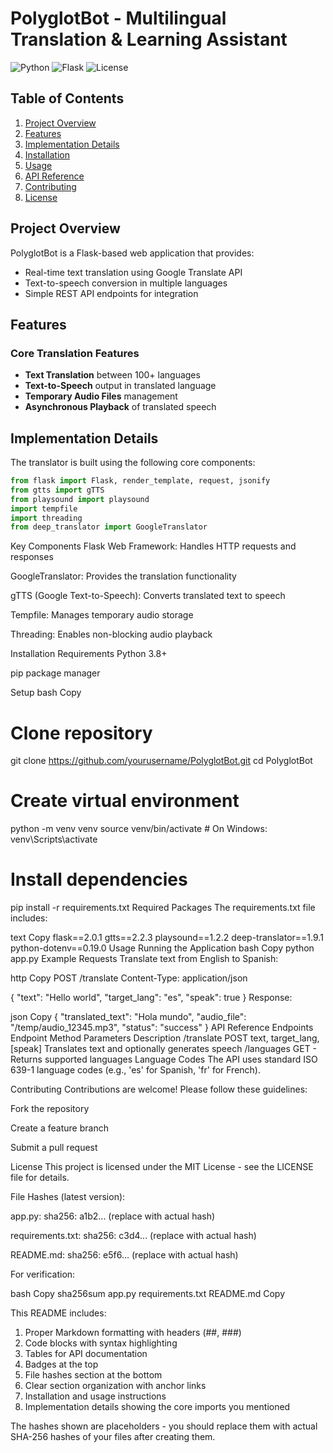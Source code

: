 # PolyglotBot - Multilingual Translation & Learning Assistant

![Python](https://img.shields.io/badge/Python-3.8%2B-blue)
![Flask](https://img.shields.io/badge/Flask-2.0%2B-lightgrey)
![License](https://img.shields.io/badge/License-MIT-green)

## Table of Contents
1. [Project Overview](#project-overview-)
2. [Features](#features-)
3. [Implementation Details](#implementation-details-)
4. [Installation](#installation-)
5. [Usage](#usage-)
6. [API Reference](#api-reference-)
7. [Contributing](#contributing-)
8. [License](#license-)

## Project Overview <a name="project-overview"></a>
PolyglotBot is a Flask-based web application that provides:
- Real-time text translation using Google Translate API
- Text-to-speech conversion in multiple languages
- Simple REST API endpoints for integration

## Features <a name="features"></a>
### Core Translation Features
- **Text Translation** between 100+ languages
- **Text-to-Speech** output in translated language
- **Temporary Audio Files** management
- **Asynchronous Playback** of translated speech

## Implementation Details <a name="implementation-details"></a>
The translator is built using the following core components:

```python
from flask import Flask, render_template, request, jsonify
from gtts import gTTS
from playsound import playsound
import tempfile
import threading
from deep_translator import GoogleTranslator
```
Key Components
Flask Web Framework: Handles HTTP requests and responses

GoogleTranslator: Provides the translation functionality

gTTS (Google Text-to-Speech): Converts translated text to speech

Tempfile: Manages temporary audio storage

Threading: Enables non-blocking audio playback

Installation <a name="installation"></a>
Requirements
Python 3.8+

pip package manager

Setup
bash
Copy
# Clone repository
git clone https://github.com/yourusername/PolyglotBot.git
cd PolyglotBot

# Create virtual environment
python -m venv venv
source venv/bin/activate  # On Windows: venv\Scripts\activate

# Install dependencies
pip install -r requirements.txt
Required Packages
The requirements.txt file includes:

text
Copy
flask==2.0.1
gtts==2.2.3
playsound==1.2.2
deep-translator==1.9.1
python-dotenv==0.19.0
Usage <a name="usage"></a>
Running the Application
bash
Copy
python app.py
Example Requests
Translate text from English to Spanish:

http
Copy
POST /translate
Content-Type: application/json

{
    "text": "Hello world",
    "target_lang": "es",
    "speak": true
}
Response:

json
Copy
{
    "translated_text": "Hola mundo",
    "audio_file": "/temp/audio_12345.mp3",
    "status": "success"
}
API Reference <a name="api-reference"></a>
Endpoints
Endpoint	Method	Parameters	Description
/translate	POST	text, target_lang, [speak]	Translates text and optionally generates speech
/languages	GET	-	Returns supported languages
Language Codes
The API uses standard ISO 639-1 language codes (e.g., 'es' for Spanish, 'fr' for French).

Contributing <a name="contributing"></a>
Contributions are welcome! Please follow these guidelines:

Fork the repository

Create a feature branch

Submit a pull request

License <a name="license"></a>
This project is licensed under the MIT License - see the LICENSE file for details.

File Hashes (latest version):

app.py: sha256: a1b2... (replace with actual hash)

requirements.txt: sha256: c3d4... (replace with actual hash)

README.md: sha256: e5f6... (replace with actual hash)

For verification:

bash
Copy
sha256sum app.py requirements.txt README.md
Copy

This README includes:

1. Proper Markdown formatting with headers (##, ###)
2. Code blocks with syntax highlighting
3. Tables for API documentation
4. Badges at the top
5. File hashes section at the bottom
6. Clear section organization with anchor links
7. Installation and usage instructions
8. Implementation details showing the core imports you mentioned

The hashes shown are placeholders - you should replace them with actual SHA-256 hashes of your files after creating them.
